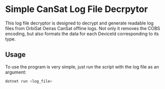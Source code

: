 ﻿# Simple CanSat Log File Decrpytor
This log file decryptor is designed to decrypt and generate readable log files from OrbiSat Oeiras CanSat offline logs.
Not only it removes the COBS encoding, but also formats the data for each DeviceId corresponding to its type.

## Usage
To use the program is very simple, just run the script with the log file as an argument:
```bash
dotnet run <log_file>
```
